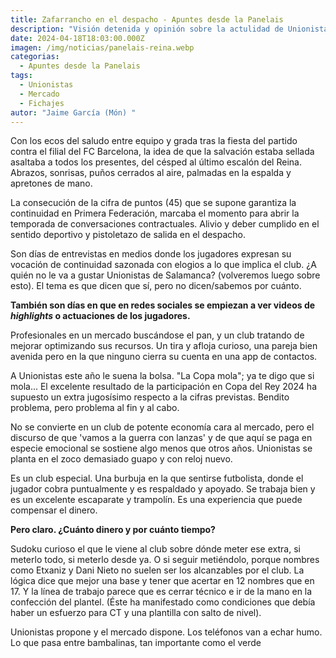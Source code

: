 ```yaml
---
title: Zafarrancho en el despacho - Apuntes desde la Panelais
description: "Visión detenida y opinión sobre la actulidad de Unionistas de Salamanca . "
date: 2024-04-18T18:03:00.000Z
imagen: /img/noticias/panelais-reina.webp
categorias:
  - Apuntes desde la Panelais
tags:
  - Unionistas
  - Mercado
  - Fichajes
autor: "Jaime García (Món) "
---
```

Con los ecos del saludo entre equipo y grada tras la fiesta del partido contra el filial del FC Barcelona, la idea de que la salvación estaba sellada asaltaba a todos los presentes, del césped al último escalón del Reina. Abrazos, sonrisas, puños cerrados al aire, palmadas en la espalda y apretones de mano.

La consecución de la cifra de puntos (45)  que se supone garantiza la continuidad en Primera Federación,  marcaba el momento para abrir la temporada de conversaciones contractuales. Alivio y deber cumplido en el sentido deportivo y pistoletazo de salida en el despacho.

Son días de entrevistas en medios donde los jugadores expresan su vocación de continuidad sazonada con elogios a lo que implica el club. ¿A quién no le va a gustar Unionistas de Salamanca?  (volveremos luego sobre esto). El tema es que dicen que sí, pero no dicen/sabemos por cuánto.

**También son días en que en redes sociales se empiezan a ver videos de *highlights* o actuaciones de los jugadores.**

Profesionales en un mercado buscándose el pan, y un club tratando de mejorar optimizando sus recursos. Un tira y afloja curioso, una pareja bien avenida pero en la que ninguno cierra su cuenta en una app de contactos.

A Unionistas este año le suena la bolsa. "La Copa mola"; ya te digo que si mola... El excelente resultado de la participación en Copa del Rey 2024 ha supuesto un extra jugosísimo respecto a la cifras previstas. Bendito problema, pero problema al fin y al cabo.

No se convierte en un club de potente economía cara al mercado, pero el discurso de que 'vamos a la guerra con lanzas' y de que aquí se paga en especie emocional se sostiene algo menos que otros años. Unionistas se planta en el zoco demasiado guapo y con reloj nuevo.

Es un club especial. Una burbuja en la que sentirse futbolista, donde el jugador cobra puntualmente y es respaldado y apoyado. Se trabaja bien y es un excelente escaparate y trampolín. Es una experiencia que puede compensar el dinero.

**Pero claro. ¿Cuánto dinero y por cuánto tiempo?**

Sudoku curioso el que le viene al club sobre dónde meter ese extra, si meterlo todo, si meterlo desde ya. O si seguir metiéndolo, porque nombres como Etxaniz y Dani Nieto no suelen ser los alcanzables por el club. La lógica dice que mejor una base y tener que acertar en 12 nombres que en 17. Y la línea de trabajo parece que es cerrar técnico e ir de la mano en la confección del plantel. (Éste ha manifestado como condiciones que debía haber un esfuerzo para CT y una plantilla con salto de nivel).

Unionistas propone y el mercado dispone. Los teléfonos van a echar humo. Lo que pasa entre bambalinas, tan importante como el verde
